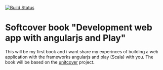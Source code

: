 [![Build Status](https://travis-ci.org/pussinboots/book.svg?branch=master)](https://travis-ci.org/pussinboots/book)

# Softcover book "Development web app with angularjs and Play"

This will be my first book and i want share my experinces of building a web application 
with the frameworks angularjs and play (Scala) with you. The book will be based on the [unitcover](https://github.com/pussinboots/unitcover) project.
